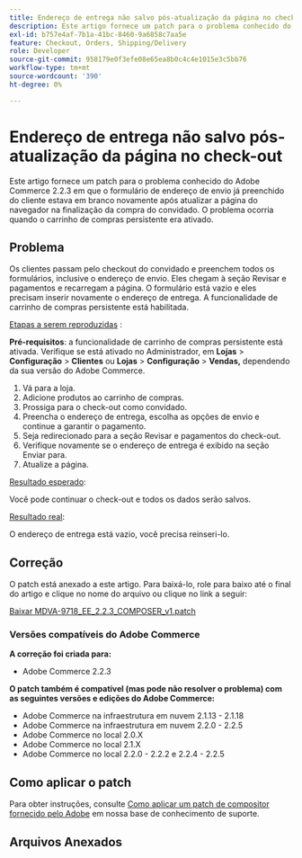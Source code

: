 ```yaml
---
title: Endereço de entrega não salvo pós-atualização da página no check-out
description: Este artigo fornece um patch para o problema conhecido do Adobe Commerce 2.2.3 em que o formulário de endereço de envio já preenchido do cliente estava em branco novamente após atualizar a página do navegador na finalização da compra do convidado. O problema ocorria quando o carrinho de compras persistente era ativado.
exl-id: b757e4af-7b1a-41bc-8460-9a6858c7aa5e
feature: Checkout, Orders, Shipping/Delivery
role: Developer
source-git-commit: 958179e0f3efe08e65ea8b0c4c4e1015e3c5bb76
workflow-type: tm+mt
source-wordcount: '390'
ht-degree: 0%

---
```


# Endereço de entrega não salvo pós-atualização da página no check-out

Este artigo fornece um patch para o problema conhecido do Adobe Commerce 2.2.3 em que o formulário de endereço de envio já preenchido do cliente estava em branco novamente após atualizar a página do navegador na finalização da compra do convidado. O problema ocorria quando o carrinho de compras persistente era ativado.

## Problema

Os clientes passam pelo checkout do convidado e preenchem todos os formulários, inclusive o endereço de envio. Eles chegam à seção Revisar e pagamentos e recarregam a página. O formulário está vazio e eles precisam inserir novamente o endereço de entrega. A funcionalidade de carrinho de compras persistente está habilitada.

<u>Etapas a serem reproduzidas</u> :

**Pré-requisitos**: a funcionalidade de carrinho de compras persistente está ativada. Verifique se está ativado no Administrador, em **Lojas** > **Configuração** > **Clientes** ou **Lojas** > **Configuração** > **Vendas,** dependendo da sua versão do Adobe Commerce.

1. Vá para a loja.
1. Adicione produtos ao carrinho de compras.
1. Prossiga para o check-out como convidado.
1. Preencha o endereço de entrega, escolha as opções de envio e continue a garantir o pagamento.
1. Seja redirecionado para a seção Revisar e pagamentos do check-out.
1. Verifique novamente se o endereço de entrega é exibido na seção Enviar para.
1. Atualize a página.

<u>Resultado esperado</u>:

Você pode continuar o check-out e todos os dados serão salvos.

<u>Resultado real</u>:

O endereço de entrega está vazio, você precisa reinseri-lo.

## Correção

O patch está anexado a este artigo. Para baixá-lo, role para baixo até o final do artigo e clique no nome do arquivo ou clique no link a seguir:

[Baixar MDVA-9718\_EE\_2.2.3\_COMPOSER\_v1.patch](assets/MDVA-9718_EE_2.2.3_COMPOSER_v1.patch.zip)

### Versões compatíveis do Adobe Commerce

**A correção foi criada para:**

* Adobe Commerce 2.2.3

**O patch também é compatível (mas pode não resolver o problema) com as seguintes versões e edições do Adobe Commerce:**

* Adobe Commerce na infraestrutura em nuvem 2.1.13 - 2.1.18
* Adobe Commerce na infraestrutura em nuvem 2.2.0 - 2.2.5
* Adobe Commerce no local 2.0.X
* Adobe Commerce no local 2.1.X
* Adobe Commerce no local 2.2.0 - 2.2.2 e 2.2.4 - 2.2.5

## Como aplicar o patch

Para obter instruções, consulte [Como aplicar um patch de compositor fornecido pelo Adobe](/help/how-to/general/how-to-apply-a-composer-patch-provided-by-magento.md) em nossa base de conhecimento de suporte.

## Arquivos Anexados
